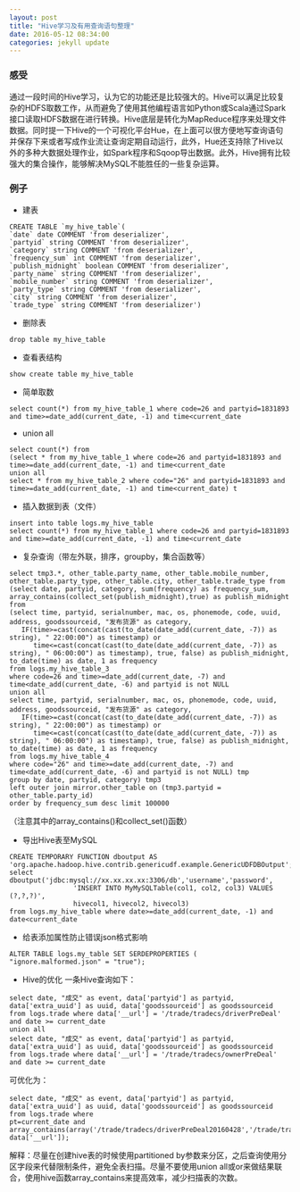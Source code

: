 ```yaml
---
layout: post
title: "Hive学习及有用查询语句整理"
date: 2016-05-12 08:34:00
categories: jekyll update
---
```

### 感受

通过一段时间的Hive学习，认为它的功能还是比较强大的。Hive可以满足比较复杂的HDFS取数工作，从而避免了使用其他编程语言如Python或Scala通过Spark接口读取HDFS数据在进行转换。Hive底层是转化为MapReduce程序来处理文件数据。同时提一下Hive的一个可视化平台Hue，在上面可以很方便地写查询语句并保存下来或者写成作业流让查询定期自动运行，此外，Hue还支持除了Hive以外的多种大数据处理作业，如Spark程序和Sqoop导出数据。此外，Hive拥有比较强大的集合操作，能够解决MySQL不能胜任的一些复杂运算。

### 例子

* 建表

```
CREATE TABLE `my_hive_table`(
`date` date COMMENT 'from deserializer', 
`partyid` string COMMENT 'from deserializer', 
`category` string COMMENT 'from deserializer', 
`frequency_sum` int COMMENT 'from deserializer',
`publish_midnight` boolean COMMENT 'from deserializer',
`party_name` string COMMENT 'from deserializer',
`mobile_number` string COMMENT 'from deserializer',
`party_type` string COMMENT 'from deserializer',
`city` string COMMENT 'from deserializer',
`trade_type` string COMMENT 'from deserializer')
```

* 删除表

```
drop table my_hive_table
```

* 查看表结构

```
show create table my_hive_table
```

* 简单取数

```
select count(*) from my_hive_table_1 where code=26 and partyid=1831893 and time>=date_add(current_date, -1) and time<current_date
```

* union all

```
select count(*) from 
(select * from my_hive_table_1 where code=26 and partyid=1831893 and time>=date_add(current_date, -1) and time<current_date
union all 
select * from my_hive_table_2 where code="26" and partyid=1831893 and time>=date_add(current_date, -1) and time<current_date) t
```

* 插入数据到表（文件）

```
insert into table logs.my_hive_table
select count(*) from my_hive_table_1 where code=26 and partyid=1831893 and time>=date_add(current_date, -1) and time<current_date
```

* 复杂查询（带左外联，排序，groupby，集合函数等）

```
select tmp3.*, other_table.party_name, other_table.mobile_number, other_table.party_type, other_table.city, other_table.trade_type from 
(select date, partyid, category, sum(frequency) as frequency_sum, array_contains(collect_set(publish_midnight),true) as publish_midnight from
(select time, partyid, serialnumber, mac, os, phonemode, code, uuid, address, goodssourceid, "发布货源" as category, 
   IF(time>=cast(concat(cast(to_date(date_add(current_date, -7)) as string), " 22:00:00") as timestamp) or 
      time<=cast(concat(cast(to_date(date_add(current_date, -7)) as string), " 06:00:00") as timestamp), true, false) as publish_midnight, 
to_date(time) as date, 1 as frequency 
from logs.my_hive_table_3 
where code=26 and time>=date_add(current_date, -7) and time<date_add(current_date, -6) and partyid is not NULL
union all
select time, partyid, serialnumber, mac, os, phonemode, code, uuid, address, goodssourceid, "发布货源" as category, 
   IF(time>=cast(concat(cast(to_date(date_add(current_date, -7)) as string), " 22:00:00") as timestamp) or 
      time<=cast(concat(cast(to_date(date_add(current_date, -7)) as string), " 06:00:00") as timestamp), true, false) as publish_midnight, 
to_date(time) as date, 1 as frequency  
from logs.my_hive_table_4 
where code="26" and time>=date_add(current_date, -7) and time<date_add(current_date, -6) and partyid is not NULL) tmp
group by date, partyid, category) tmp3 
left outer join mirror.other_table on (tmp3.partyid = other_table.party_id)
order by frequency_sum desc limit 100000
```
（注意其中的array_contains()和collect_set()函数）

* 导出Hive表至MySQL

```
CREATE TEMPORARY FUNCTION dboutput AS 'org.apache.hadoop.hive.contrib.genericudf.example.GenericUDFDBOutput';
select dboutput('jdbc:mysql://xx.xx.xx.xx:3306/db','username','password',
                'INSERT INTO MyMySQLTable(col1, col2, col3) VALUES (?,?,?)',
                hivecol1, hivecol2, hivecol3)
from logs.my_hive_table where date>=date_add(current_date, -1) and date<current_date 
```

* 给表添加属性防止错误json格式影响

```
ALTER TABLE logs.my_table SET SERDEPROPERTIES ( "ignore.malformed.json" = "true");
```

* Hive的优化
一条Hive查询如下：

```
select date, "成交" as event, data['partyid'] as partyid, data['extra_uuid'] as uuid, data['goodssourceid'] as goodssourceid 
from logs.trade where data['__url'] = '/trade/tradecs/driverPreDeal' and date >= current_date
union all
select date, "成交" as event, data['partyid'] as partyid, data['extra_uuid'] as uuid, data['goodssourceid'] as goodssourceid 
from logs.trade where data['__url'] = '/trade/tradecs/ownerPreDeal' and date >= current_date
```

可优化为：

```
select date, "成交" as event, data['partyid'] as partyid, data['extra_uuid'] as uuid, data['goodssourceid'] as goodssourceid 
from logs.trade where
pt=current_date and
array_contains(array('/trade/tradecs/driverPreDeal20160428','/trade/tradecs/ownerPreDeal'), data['__url']);
```

解释：尽量在创建hive表的时候使用partitioned by参数来分区，之后查询使用分区字段来代替限制条件，避免全表扫描。尽量不要使用union all或or来做结果联合，使用hive函数array_contains来提高效率，减少扫描表的次数。
